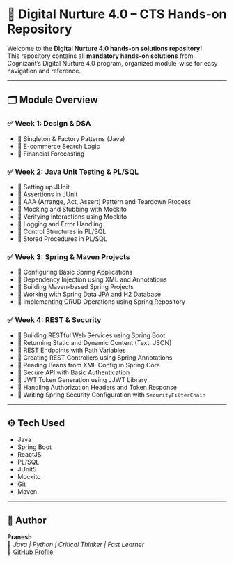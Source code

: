 # 🚀 Digital Nurture 4.0 – CTS Hands-on Repository

Welcome to the **Digital Nurture 4.0 hands-on solutions repository!**  
This repository contains all **mandatory hands-on solutions** from Cognizant’s Digital Nurture 4.0 program, organized module-wise for easy navigation and reference.

---

## 🗂️ Module Overview

### ✅ Week 1: Design & DSA
- 🔹 Singleton & Factory Patterns (Java)
- 🔹 E-commerce Search Logic
- 🔹 Financial Forecasting

### ✅ Week 2: Java Unit Testing & PL/SQL
- 🔹 Setting up JUnit
- 🔹 Assertions in JUnit
- 🔹 AAA (Arrange, Act, Assert) Pattern and Teardown Process
- 🔹 Mocking and Stubbing with Mockito
- 🔹 Verifying Interactions using Mockito
- 🔹 Logging and Error Handling
- 🔹 Control Structures in PL/SQL
- 🔹 Stored Procedures in PL/SQL

### ✅ Week 3: Spring & Maven Projects
- 🔹 Configuring Basic Spring Applications
- 🔹 Dependency Injection using XML and Annotations
- 🔹 Building Maven-based Spring Projects
- 🔹 Working with Spring Data JPA and H2 Database
- 🔹 Implementing CRUD Operations using Spring Repository

### ✅ Week 4: REST & Security
- 🔹 Building RESTful Web Services using Spring Boot
- 🔹 Returning Static and Dynamic Content (Text, JSON)
- 🔹 REST Endpoints with Path Variables
- 🔹 Creating REST Controllers using Spring Annotations
- 🔹 Reading Beans from XML Config in Spring Core
- 🔹 Secure API with Basic Authentication
- 🔹 JWT Token Generation using JJWT Library
- 🔹 Handling Authorization Headers and Token Response
- 🔹 Writing Spring Security Configuration with `SecurityFilterChain`

---

## ⚙️ Tech Used
- Java  
- Spring Boot  
- ReactJS  
- PL/SQL  
- JUnit5  
- Mockito  
- Git  
- Maven  

---

## 👤 Author

**Pranesh**  
📍 *Java | Python | Critical Thinker | Fast Learner*  
🔗 [GitHub Profile](https://github.com/Pranesh-Murugesan)

